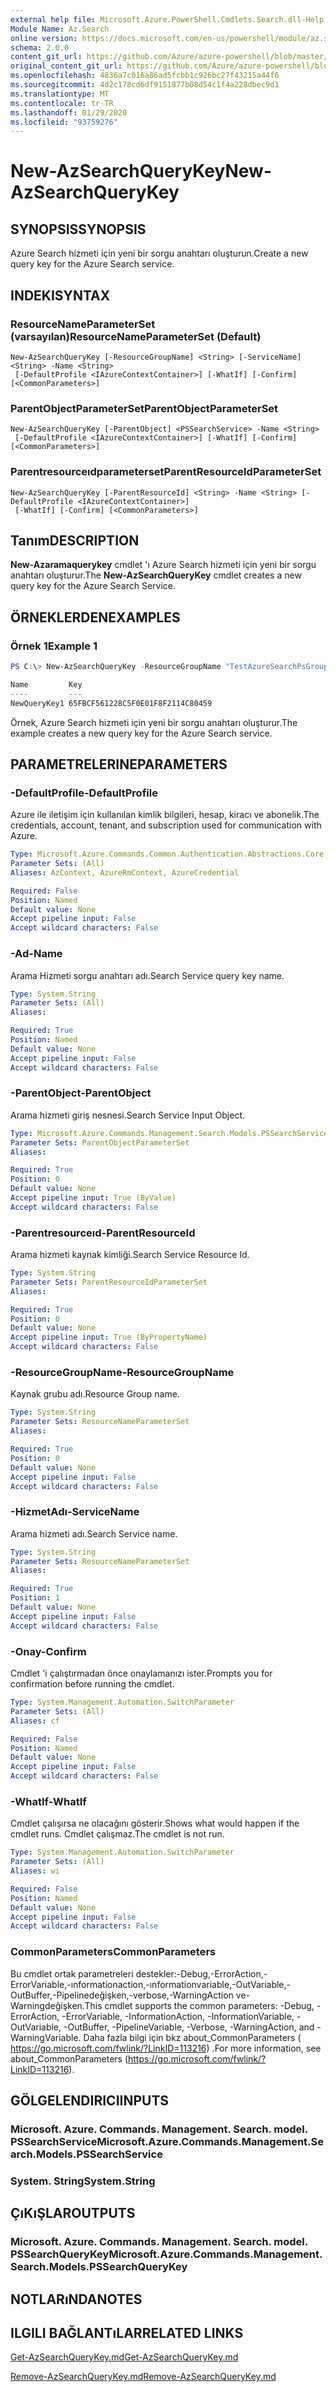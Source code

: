 ```yaml
---
external help file: Microsoft.Azure.PowerShell.Cmdlets.Search.dll-Help.xml
Module Name: Az.Search
online version: https://docs.microsoft.com/en-us/powershell/module/az.search/new-azsearchquerykey
schema: 2.0.0
content_git_url: https://github.com/Azure/azure-powershell/blob/master/src/Search/Search/help/New-AzSearchQueryKey.md
original_content_git_url: https://github.com/Azure/azure-powershell/blob/master/src/Search/Search/help/New-AzSearchQueryKey.md
ms.openlocfilehash: 4836a7c016a86ad5fcbb1c926bc27f43215a44f6
ms.sourcegitcommit: 4d2c178cd6df9151877b08d54c1f4a228dbec9d1
ms.translationtype: MT
ms.contentlocale: tr-TR
ms.lasthandoff: 01/29/2020
ms.locfileid: "93759276"
---
```

# <span data-ttu-id="0f0b1-101">New-AzSearchQueryKey</span><span class="sxs-lookup"><span data-stu-id="0f0b1-101">New-AzSearchQueryKey</span></span>

## <span data-ttu-id="0f0b1-102">SYNOPSIS</span><span class="sxs-lookup"><span data-stu-id="0f0b1-102">SYNOPSIS</span></span>
<span data-ttu-id="0f0b1-103">Azure Search hizmeti için yeni bir sorgu anahtarı oluşturun.</span><span class="sxs-lookup"><span data-stu-id="0f0b1-103">Create a new query key for the Azure Search service.</span></span>

## <span data-ttu-id="0f0b1-104">INDEKI</span><span class="sxs-lookup"><span data-stu-id="0f0b1-104">SYNTAX</span></span>

### <span data-ttu-id="0f0b1-105">ResourceNameParameterSet (varsayılan)</span><span class="sxs-lookup"><span data-stu-id="0f0b1-105">ResourceNameParameterSet (Default)</span></span>
```
New-AzSearchQueryKey [-ResourceGroupName] <String> [-ServiceName] <String> -Name <String>
 [-DefaultProfile <IAzureContextContainer>] [-WhatIf] [-Confirm] [<CommonParameters>]
```

### <span data-ttu-id="0f0b1-106">ParentObjectParameterSet</span><span class="sxs-lookup"><span data-stu-id="0f0b1-106">ParentObjectParameterSet</span></span>
```
New-AzSearchQueryKey [-ParentObject] <PSSearchService> -Name <String>
 [-DefaultProfile <IAzureContextContainer>] [-WhatIf] [-Confirm] [<CommonParameters>]
```

### <span data-ttu-id="0f0b1-107">Parentresourceıdparameterset</span><span class="sxs-lookup"><span data-stu-id="0f0b1-107">ParentResourceIdParameterSet</span></span>
```
New-AzSearchQueryKey [-ParentResourceId] <String> -Name <String> [-DefaultProfile <IAzureContextContainer>]
 [-WhatIf] [-Confirm] [<CommonParameters>]
```

## <span data-ttu-id="0f0b1-108">Tanım</span><span class="sxs-lookup"><span data-stu-id="0f0b1-108">DESCRIPTION</span></span>
<span data-ttu-id="0f0b1-109">**New-Azaramaquerykey** cmdlet 'ı Azure Search hizmeti için yeni bir sorgu anahtarı oluşturur.</span><span class="sxs-lookup"><span data-stu-id="0f0b1-109">The **New-AzSearchQueryKey** cmdlet creates a new query key for the Azure Search Service.</span></span>

## <span data-ttu-id="0f0b1-110">ÖRNEKLERDEN</span><span class="sxs-lookup"><span data-stu-id="0f0b1-110">EXAMPLES</span></span>

### <span data-ttu-id="0f0b1-111">Örnek 1</span><span class="sxs-lookup"><span data-stu-id="0f0b1-111">Example 1</span></span>
```powershell
PS C:\> New-AzSearchQueryKey -ResourceGroupName "TestAzureSearchPsGroup" -ServiceName "pstestazuresearch01" -Name "NewQueryKey1" -Force

Name         Key                             
----         ---                             
NewQueryKey1 65FBCF561228C5F0E01F8F2114C80459
```

<span data-ttu-id="0f0b1-112">Örnek, Azure Search hizmeti için yeni bir sorgu anahtarı oluşturur.</span><span class="sxs-lookup"><span data-stu-id="0f0b1-112">The example creates a new query key for the Azure Search service.</span></span>

## <span data-ttu-id="0f0b1-113">PARAMETRELERINE</span><span class="sxs-lookup"><span data-stu-id="0f0b1-113">PARAMETERS</span></span>

### <span data-ttu-id="0f0b1-114">-DefaultProfile</span><span class="sxs-lookup"><span data-stu-id="0f0b1-114">-DefaultProfile</span></span>
<span data-ttu-id="0f0b1-115">Azure ile iletişim için kullanılan kimlik bilgileri, hesap, kiracı ve abonelik.</span><span class="sxs-lookup"><span data-stu-id="0f0b1-115">The credentials, account, tenant, and subscription used for communication with Azure.</span></span>

```yaml
Type: Microsoft.Azure.Commands.Common.Authentication.Abstractions.Core.IAzureContextContainer
Parameter Sets: (All)
Aliases: AzContext, AzureRmContext, AzureCredential

Required: False
Position: Named
Default value: None
Accept pipeline input: False
Accept wildcard characters: False
```

### <span data-ttu-id="0f0b1-116">-Ad</span><span class="sxs-lookup"><span data-stu-id="0f0b1-116">-Name</span></span>
<span data-ttu-id="0f0b1-117">Arama Hizmeti sorgu anahtarı adı.</span><span class="sxs-lookup"><span data-stu-id="0f0b1-117">Search Service query key name.</span></span>

```yaml
Type: System.String
Parameter Sets: (All)
Aliases:

Required: True
Position: Named
Default value: None
Accept pipeline input: False
Accept wildcard characters: False
```

### <span data-ttu-id="0f0b1-118">-ParentObject</span><span class="sxs-lookup"><span data-stu-id="0f0b1-118">-ParentObject</span></span>
<span data-ttu-id="0f0b1-119">Arama hizmeti giriş nesnesi.</span><span class="sxs-lookup"><span data-stu-id="0f0b1-119">Search Service Input Object.</span></span>

```yaml
Type: Microsoft.Azure.Commands.Management.Search.Models.PSSearchService
Parameter Sets: ParentObjectParameterSet
Aliases:

Required: True
Position: 0
Default value: None
Accept pipeline input: True (ByValue)
Accept wildcard characters: False
```

### <span data-ttu-id="0f0b1-120">-Parentresourceıd</span><span class="sxs-lookup"><span data-stu-id="0f0b1-120">-ParentResourceId</span></span>
<span data-ttu-id="0f0b1-121">Arama hizmeti kaynak kimliği.</span><span class="sxs-lookup"><span data-stu-id="0f0b1-121">Search Service Resource Id.</span></span>

```yaml
Type: System.String
Parameter Sets: ParentResourceIdParameterSet
Aliases:

Required: True
Position: 0
Default value: None
Accept pipeline input: True (ByPropertyName)
Accept wildcard characters: False
```

### <span data-ttu-id="0f0b1-122">-ResourceGroupName</span><span class="sxs-lookup"><span data-stu-id="0f0b1-122">-ResourceGroupName</span></span>
<span data-ttu-id="0f0b1-123">Kaynak grubu adı.</span><span class="sxs-lookup"><span data-stu-id="0f0b1-123">Resource Group name.</span></span>

```yaml
Type: System.String
Parameter Sets: ResourceNameParameterSet
Aliases:

Required: True
Position: 0
Default value: None
Accept pipeline input: False
Accept wildcard characters: False
```

### <span data-ttu-id="0f0b1-124">-HizmetAdı</span><span class="sxs-lookup"><span data-stu-id="0f0b1-124">-ServiceName</span></span>
<span data-ttu-id="0f0b1-125">Arama hizmeti adı.</span><span class="sxs-lookup"><span data-stu-id="0f0b1-125">Search Service name.</span></span>

```yaml
Type: System.String
Parameter Sets: ResourceNameParameterSet
Aliases:

Required: True
Position: 1
Default value: None
Accept pipeline input: False
Accept wildcard characters: False
```

### <span data-ttu-id="0f0b1-126">-Onay</span><span class="sxs-lookup"><span data-stu-id="0f0b1-126">-Confirm</span></span>
<span data-ttu-id="0f0b1-127">Cmdlet 'i çalıştırmadan önce onaylamanızı ister.</span><span class="sxs-lookup"><span data-stu-id="0f0b1-127">Prompts you for confirmation before running the cmdlet.</span></span>

```yaml
Type: System.Management.Automation.SwitchParameter
Parameter Sets: (All)
Aliases: cf

Required: False
Position: Named
Default value: None
Accept pipeline input: False
Accept wildcard characters: False
```

### <span data-ttu-id="0f0b1-128">-WhatIf</span><span class="sxs-lookup"><span data-stu-id="0f0b1-128">-WhatIf</span></span>
<span data-ttu-id="0f0b1-129">Cmdlet çalışırsa ne olacağını gösterir.</span><span class="sxs-lookup"><span data-stu-id="0f0b1-129">Shows what would happen if the cmdlet runs.</span></span> <span data-ttu-id="0f0b1-130">Cmdlet çalışmaz.</span><span class="sxs-lookup"><span data-stu-id="0f0b1-130">The cmdlet is not run.</span></span>

```yaml
Type: System.Management.Automation.SwitchParameter
Parameter Sets: (All)
Aliases: wi

Required: False
Position: Named
Default value: None
Accept pipeline input: False
Accept wildcard characters: False
```

### <span data-ttu-id="0f0b1-131">CommonParameters</span><span class="sxs-lookup"><span data-stu-id="0f0b1-131">CommonParameters</span></span>
<span data-ttu-id="0f0b1-132">Bu cmdlet ortak parametreleri destekler:-Debug,-ErrorAction,-ErrorVariable,-ınformationaction,-ınformationvariable,-OutVariable,-OutBuffer,-Pipelinedeğişken,-verbose,-WarningAction ve-Warningdeğişken.</span><span class="sxs-lookup"><span data-stu-id="0f0b1-132">This cmdlet supports the common parameters: -Debug, -ErrorAction, -ErrorVariable, -InformationAction, -InformationVariable, -OutVariable, -OutBuffer, -PipelineVariable, -Verbose, -WarningAction, and -WarningVariable.</span></span> <span data-ttu-id="0f0b1-133">Daha fazla bilgi için bkz about_CommonParameters ( https://go.microsoft.com/fwlink/?LinkID=113216) .</span><span class="sxs-lookup"><span data-stu-id="0f0b1-133">For more information, see about_CommonParameters (https://go.microsoft.com/fwlink/?LinkID=113216).</span></span>

## <span data-ttu-id="0f0b1-134">GÖLGELENDIRICI</span><span class="sxs-lookup"><span data-stu-id="0f0b1-134">INPUTS</span></span>

### <span data-ttu-id="0f0b1-135">Microsoft. Azure. Commands. Management. Search. model. PSSearchService</span><span class="sxs-lookup"><span data-stu-id="0f0b1-135">Microsoft.Azure.Commands.Management.Search.Models.PSSearchService</span></span>

### <span data-ttu-id="0f0b1-136">System. String</span><span class="sxs-lookup"><span data-stu-id="0f0b1-136">System.String</span></span>

## <span data-ttu-id="0f0b1-137">ÇıKıŞLAR</span><span class="sxs-lookup"><span data-stu-id="0f0b1-137">OUTPUTS</span></span>

### <span data-ttu-id="0f0b1-138">Microsoft. Azure. Commands. Management. Search. model. PSSearchQueryKey</span><span class="sxs-lookup"><span data-stu-id="0f0b1-138">Microsoft.Azure.Commands.Management.Search.Models.PSSearchQueryKey</span></span>

## <span data-ttu-id="0f0b1-139">NOTLARıNDA</span><span class="sxs-lookup"><span data-stu-id="0f0b1-139">NOTES</span></span>

## <span data-ttu-id="0f0b1-140">ILGILI BAĞLANTıLAR</span><span class="sxs-lookup"><span data-stu-id="0f0b1-140">RELATED LINKS</span></span>

[<span data-ttu-id="0f0b1-141">Get-AzSearchQueryKey.md</span><span class="sxs-lookup"><span data-stu-id="0f0b1-141">Get-AzSearchQueryKey.md</span></span>](./Get-AzSearchQueryKey.md)

[<span data-ttu-id="0f0b1-142">Remove-AzSearchQueryKey.md</span><span class="sxs-lookup"><span data-stu-id="0f0b1-142">Remove-AzSearchQueryKey.md</span></span>](./Remove-AzSearchQueryKey.md)
